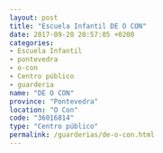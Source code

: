 ```yaml
---
layout: post
title: "Escuela Infantil DE O CON"
date: 2017-09-20 20:57:05 +0200
categories:
- Escuela Infantil
- pontevedra
- o-con
- Centro público
- guarderia
name: "DE O CON"
province: "Pontevedra"
location: "O Con"
code: "36016814"
type: "Centro público"
permalink: /guarderias/de-o-con.html
---
```

